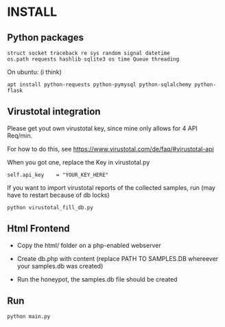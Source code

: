 # INSTALL

## Python packages

	struct socket traceback re sys random signal datetime
	os.path requests hashlib sqlite3 os time Queue threading

On ubuntu: (i think)

	apt install python-requests python-pymysql python-sqlalchemy python-flask

## Virustotal integration

Please get yout own virustotal key,
since mine only allows for 4 API Req/min.

For how to do this, see https://www.virustotal.com/de/faq/#virustotal-api

When you got one, replace the Key in virustotal.py

	self.api_key    = "YOUR_KEY_HERE"
	
If you want to import virustotal reports of the collected samples,
run (may have to restart because of db locks)

	python virustotal_fill_db.py

## Html Frontend

 - Copy the html/ folder on a php-enabled webserver	
 - Create db.php with content (replace PATH TO SAMPLES.DB whereever your samples.db was created)

	<?PHP
	$sql = new SQLite3("PATH TO SAMPLES.DB");
	?>

 - Run the honeypot, the samples.db file should be created
 
## Run

	python main.py

